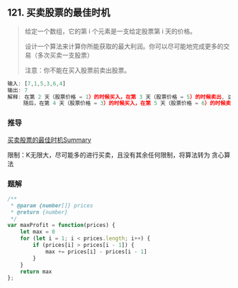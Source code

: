 ## 121. 买卖股票的最佳时机

> 给定一个数组，它的第 i 个元素是一支给定股票第 i 天的价格。
>
> 设计一个算法来计算你所能获取的最大利润。你可以尽可能地完成更多的交易（多次买卖一支股票）
>
> 注意：你不能在买入股票前卖出股票。

```js
输入: [7,1,5,3,6,4]
输出: 7
解释: 在第 2 天（股票价格 = 1）的时候买入，在第 3 天（股票价格 = 5）的时候卖出, 这笔交易所能获得利润 = 5-1 = 4 。
     随后，在第 4 天（股票价格 = 3）的时候买入，在第 5 天（股票价格 = 6）的时候卖出, 这笔交易所能获得利润 = 6-3 = 3 。
```

### 推导
[买卖股票的最佳时机Summary]()

限制：K无限大，尽可能多的进行买卖，且没有其余任何限制，将算法转为 贪心算法

### 题解
```js
/**
 * @param {number[]} prices
 * @return {number}
 */
var maxProfit = function(prices) {
    let max = 0
    for (let i = 1; i < prices.length; i++) {
        if (prices[i] > prices[i - 1]) {
            max += prices[i] - prices[i - 1]
        }
    }
    return max
};
```